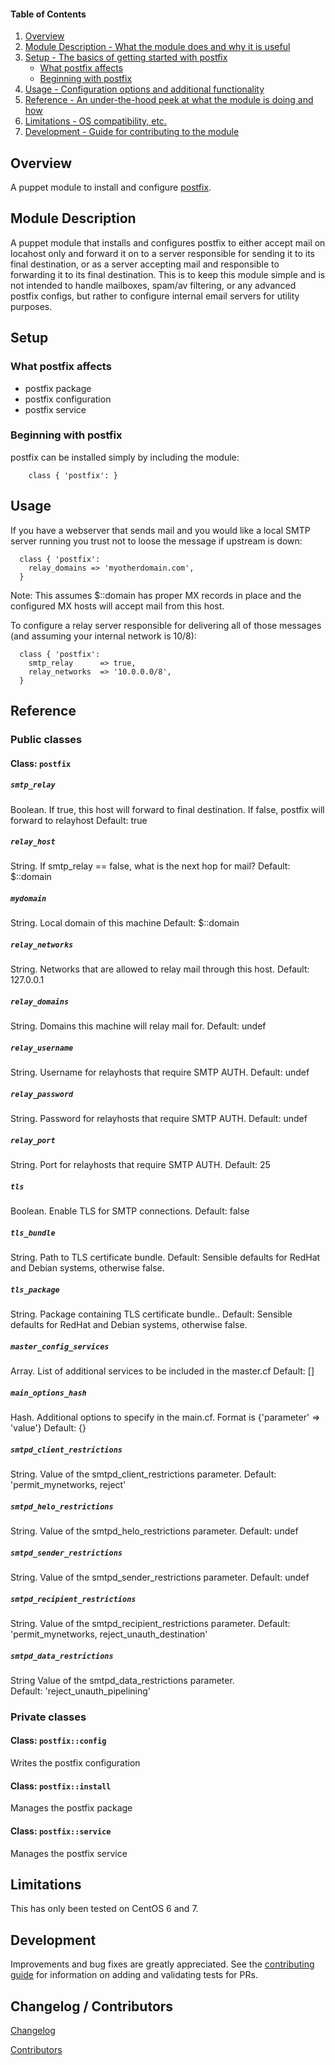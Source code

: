#### Table of Contents

1. [Overview](#overview)
2. [Module Description - What the module does and why it is useful](#module-description)
3. [Setup - The basics of getting started with postfix](#setup)
    * [What postfix affects](#what-postfix-affects)
    * [Beginning with postfix](#beginning-with-postfix)
4. [Usage - Configuration options and additional functionality](#usage)
5. [Reference - An under-the-hood peek at what the module is doing and how](#reference)
5. [Limitations - OS compatibility, etc.](#limitations)
6. [Development - Guide for contributing to the module](#development)

## Overview

A puppet module to install and configure [postfix](https://www.postfix.org/).

## Module Description

A puppet module that installs and configures postfix to either accept mail on locahost only and forward it on to a server responsible for sending it to its final destination, or as a server accepting mail and responsible to forwarding it to its final destination. This is to keep this module simple and is not intended to handle mailboxes, spam/av filtering, or any advanced postfix configs, but rather to configure internal email servers for utility purposes.


## Setup

### What postfix affects

* postfix package
* postfix configuration
* postfix service

### Beginning with postfix

postfix can be installed simply by including the module:

```puppet
    class { 'postfix': }
```

## Usage

If you have a webserver that sends mail and you would like a local SMTP server running you trust not to loose the message if upstream is down:

```puppet
  class { 'postfix':
    relay_domains => 'myotherdomain.com',
  }
```
Note: This assumes $::domain has proper MX records in place and the configured MX hosts will accept mail from this host.


To configure a relay server responsible for delivering all of those messages (and assuming your internal network is 10/8):
```puppet
  class { 'postfix':
    smtp_relay      => true,
    relay_networks  => '10.0.0.0/8',
  }
```

## Reference

### Public classes

#### Class: `postfix`

##### `smtp_relay`

Boolean.  If true, this host will forward to final destination.  If false, postfix will forward to relayhost
Default: true

##### `relay_host`

String.  If smtp_relay == false, what is the next hop for mail?
Default: $::domain


##### `mydomain`

String.  Local domain of this machine
Default: $::domain

##### `relay_networks`

String.  Networks that are allowed to relay mail through this host.
Default: 127.0.0.1

##### `relay_domains`

String.  Domains this machine will relay mail for.
Default: undef

##### `relay_username`

String.  Username for relayhosts that require SMTP AUTH.
Default: undef

##### `relay_password`

String.  Password for relayhosts that require SMTP AUTH.
Default: undef

##### `relay_port`

String.  Port for relayhosts that require SMTP AUTH.
Default: 25

##### `tls`

Boolean.  Enable TLS for SMTP connections.
Default: false

##### `tls_bundle`

String.  Path to TLS certificate bundle.
Default: Sensible defaults for RedHat and Debian systems, otherwise false.

##### `tls_package`

String.  Package containing TLS certificate bundle..
Default: Sensible defaults for RedHat and Debian systems, otherwise false.

##### `master_config_services`

Array.  List of additional services to be included in the master.cf
Default: []

##### `main_options_hash`

Hash.  Additional options to specify in the main.cf.  Format is {'parameter' => 'value'}
Default: {}

##### `smtpd_client_restrictions`

String.  Value of the smtpd_client_restrictions parameter.
Default: 'permit_mynetworks, reject'

##### `smtpd_helo_restrictions`

String.  Value of the smtpd_helo_restrictions parameter.
Default: undef

##### `smtpd_sender_restrictions`

String.  Value of the smtpd_sender_restrictions parameter.
Default: undef

##### `smtpd_recipient_restrictions`

String.  Value of the smtpd_recipient_restrictions parameter.
Default: 'permit_mynetworks, reject_unauth_destination'

##### `smtpd_data_restrictions`

String Value of the smtpd_data_restrictions parameter.  
Default: 'reject_unauth_pipelining'

### Private classes

#### Class: `postfix::config`

Writes the postfix configuration

#### Class: `postfix::install`

Manages the postfix package

#### Class: `postfix::service`

Manages the postfix service


## Limitations

This has only been tested on CentOS 6 and 7.

## Development

Improvements and bug fixes are greatly appreciated.  See the [contributing guide](https://github.com/jlambert121/jlambert121-postfix/CONTRIBUTING.md) for information on adding and validating tests for PRs.

## Changelog / Contributors

[Changelog](https://github.com/jlambert121/jlambert121-postfix/blob/master/CHANGELOG)

[Contributors](https://github.com/jlambert121/jlambert121-postfix/graphs/contributors)
